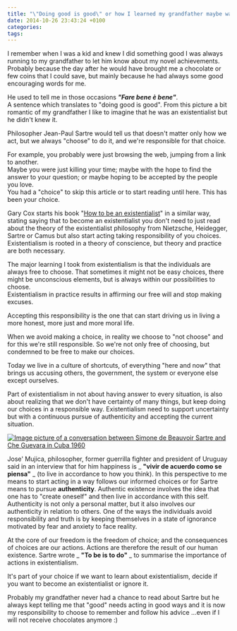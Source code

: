 ```yaml
---
title: "\"Doing good is good\" or how I learned my grandfather maybe was an existentialist"
date: 2014-10-26 23:43:24 +0100
categories:
tags:
---
```


I remember when I was a kid and knew I did something good I was always running to my grandfather to let him know about my novel achievements.  
Probably because the day after he would have brought me a chocolate or few coins that I could save, but mainly because he had always some good encouraging words for me.

He used to tell me in those occasions _**"Fare bene è bene"**_.  
A sentence which translates to "doing good is good". From this picture a bit romantic of my grandfather I like to imagine that he was an existentialist but he didn't knew it.
<!--more-->

Philosopher Jean-Paul Sartre would tell us that doesn't matter only how we act, but we always "choose" to do it, and we're responsible for that choice.

For example, you probably were just browsing the web, jumping from a link to another.  
Maybe you were just killing your time; maybe with the hope to find the answer to your question; or maybe hoping to be accepted by the people you love.  
You had a "choice" to skip this article or to start reading until here. This has been your choice.

Gary Cox starts his book "[How to be an existentialist](http://www.amazon.com/How-Be-Existentialist-Making-Excuses/dp/1441139877)" in a similar way, stating saying that to become an existentialist you don't need to just read about the theory of the existentialist philosophy from Nietzsche, Heidegger, Sartre or Camus but also start acting taking responsibility of you choices.  
Existentialism is rooted in a theory of conscience, but theory and practice are both necessary.

The major learning I took from existentialism is that the individuals are always free to choose. That sometimes it might not be easy choices, there might be unconscious elements, but is always within our possibilities to choose.  
Existentialism in practice results in affirming our free will and stop making excuses.

Accepting this responsibility is the one that can start driving us in living a more honest, more just and more moral life.

When we avoid making a choice, in reality we choose to "not choose" and for this we're still responsible. So we're not only free of choosing, but condemned to be free to make our choices.

Today we live in a culture of shortcuts, of everything "here and now" that brings us accusing others, the government, the system or everyone else except ourselves.

Part of existentialism in not about having answer to every situation, is also about realizing that we don't have certainty of many things, but keep doing our choices in a responsible way. Existentialism need to support uncertainty but with a continuous pursue of authenticity and accepting the current situation.

[![Image picture of a conversation between Simone de Beauvoir Sartre and Che Guevara in Cuba 1960](/~brain/content/Beauvoir_Sartre_CheGuevara_1960_Cuba.jpg) ](http://en.wikipedia.org/wiki/File:Beauvoir_Sartre_-_Che_Guevara_-1960_-_Cuba.jpg)

Jose' Mujica, philosopher, former guerrilla fighter and president of Uruguay said in an interview that for him happiness is _ **"vivir de acuerdo como se piensa"** _ (to live in accordance to how you think). In this perspective to me means to start acting in a way follows our informed choices or for Sartre means to pursue **authenticity**. Authentic existence involves the idea that one has to "create oneself" and then live in accordance with this self.  
Authenticity is not only a personal matter, but it also involves our authenticity in relation to others. One of the ways the individuals avoid responsibility and truth is by keeping themselves in a state of ignorance motivated by fear and anxiety to face reality.

At the core of our freedom is the freedom of choice; and the consequences of choices are our actions. Actions are therefore the result of our human existence. Sartre wrote _ **"To be is to do"** _ to summarise the importance of actions in existentialism.

It's part of your choice if we want to learn about existentialism, decide if you want to become an existentialist or ignore it.

Probably my grandfather never had a chance to read about Sartre but he always kept telling me that "good" needs acting in good ways and it is now my responsibility to choose to remember and follow his advice ...even if I will not receive chocolates anymore :)
